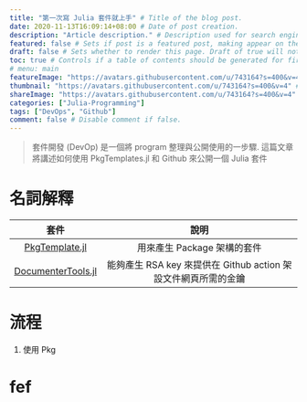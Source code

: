 ```yaml
---
title: "第一次寫 Julia 套件就上手" # Title of the blog post.
date: 2020-11-13T16:09:14+08:00 # Date of post creation.
description: "Article description." # Description used for search engine.
featured: false # Sets if post is a featured post, making appear on the home page side bar.
draft: false # Sets whether to render this page. Draft of true will not be rendered.
toc: true # Controls if a table of contents should be generated for first-level links automatically.
# menu: main
featureImage: "https://avatars.githubusercontent.com/u/743164?s=400&v=4" # Sets featured image on blog post.
thumbnail: "https://avatars.githubusercontent.com/u/743164?s=400&v=4" # Sets thumbnail image appearing inside card on homepage.
shareImage: "https://avatars.githubusercontent.com/u/743164?s=400&v=4" # Designate a separate image for social media sharing.
categories: ["Julia-Programming"]
tags: ["DevOps", "Github"]
comment: false # Disable comment if false.
---
```


> 套件開發 (DevOp) 是一個將 program 整理與公開使用的一步驟. 這篇文章將講述如何使用 PkgTemplates.jl 和 Github 來公開一個 Julia 套件

<!--more-->

# 名詞解釋

|套件|說明|
|:---:|:---:|
|[PkgTemplate.jl](https://github.com/invenia/PkgTemplates.jl)|  用來產生 Package 架構的套件 |
|[DocumenterTools.jl](https://github.com/JuliaDocs/DocumenterTools.jl)|能夠產生 RSA key 來提供在 Github action 架設文件網頁所需的金鑰|

# 流程

1. 使用 Pkg

# fef

